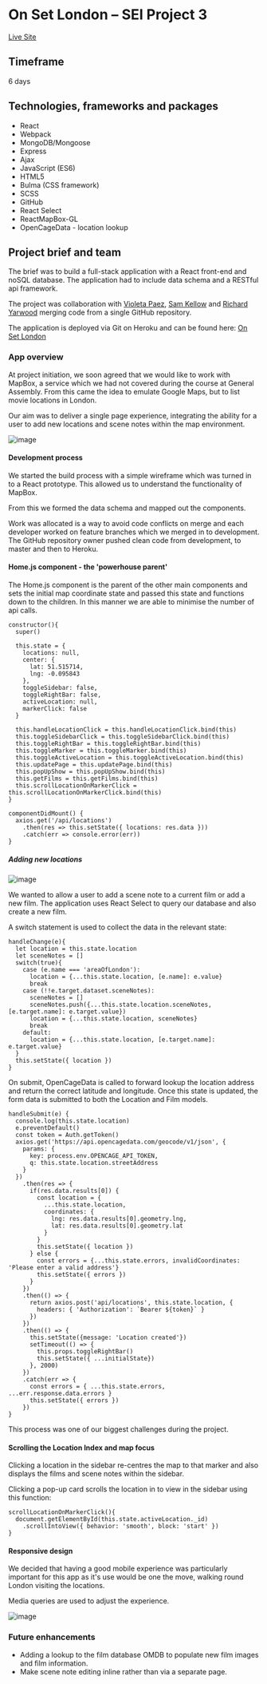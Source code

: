 # On Set London – SEI Project 3

[Live Site](*http://onsetlondon.herokuapp.com*)

## Timeframe
6 days

## Technologies, frameworks and packages
* React
* Webpack
* MongoDB/Mongoose
* Express
* Ajax
* JavaScript (ES6)
* HTML5
* Bulma (CSS framework)
* SCSS
* GitHub
* React Select
* ReactMapBox-GL
* OpenCageData - location lookup

## Project brief and team
The brief was to build a full-stack application with a React front-end and noSQL database. The application had to include data schema and a RESTful api framework.

The project was collaboration with [Violeta Paez](https://github.com/vpaez), [Sam Kellow](https://github.com/Sammii-HK) and [Richard Yarwood](https://github.com/richyarwood) merging code from a single GitHub repository.

The application is deployed via Git on Heroku and can be found here: [On Set London](http://onsetlondon.herokuapp.com)

### App overview

At project initiation, we soon agreed that we would like to work with MapBox, a service which we had not covered during the course at General Assembly. From this came the idea to emulate Google Maps, but to list movie locations in London.

Our aim was to deliver a single page experience, integrating the ability for a user to add new locations and scene notes within the map environment.

![image](https://user-images.githubusercontent.com/40695746/57919387-a3c91980-7890-11e9-8ce1-8df3f62eeed0.png)

#### Development process

We started the build process with a simple wireframe which was turned in to a React prototype. This allowed us to understand the functionality of MapBox.

From this we formed the data schema and mapped out the components.

Work was allocated is a way to avoid code conflicts on merge and each developer worked on feature branches which we merged in to development. The GitHub repository owner pushed clean code from development, to master and then to Heroku.

#### Home.js component - the 'powerhouse parent'

The Home.js component is the parent of the other main components and sets the initial map coordinate state and passed this state and functions down to the children. In this manner we are able to minimise the number of api calls.

```
constructor(){
  super()

  this.state = {
    locations: null,
    center: {
      lat: 51.515714,
      lng: -0.095843
    },
    toggleSidebar: false,
    toggleRightBar: false,
    activeLocation: null,
    markerClick: false
  }

  this.handleLocationClick = this.handleLocationClick.bind(this)
  this.toggleSidebarClick = this.toggleSidebarClick.bind(this)
  this.toggleRightBar = this.toggleRightBar.bind(this)
  this.toggleMarker = this.toggleMarker.bind(this)
  this.toggleActiveLocation = this.toggleActiveLocation.bind(this)
  this.updatePage = this.updatePage.bind(this)
  this.popUpShow = this.popUpShow.bind(this)
  this.getFilms = this.getFilms.bind(this)
  this.scrollLocationOnMarkerClick = this.scrollLocationOnMarkerClick.bind(this)
}

componentDidMount() {
  axios.get('/api/locations')
    .then(res => this.setState({ locations: res.data }))
    .catch(err => console.error(err))
}
```

##### Adding new locations

![image](https://user-images.githubusercontent.com/40695746/57920772-c14bb280-7893-11e9-939e-e70f8ad838ab.png)

We wanted to allow a user to add a scene note to a current film or add a new film. The application uses React Select to query our database and also create a new film.

A switch statement is used to collect the data in the relevant state:

```
handleChange(e){
  let location = this.state.location
  let sceneNotes = []
  switch(true){
    case (e.name === 'areaOfLondon'):
      location = {...this.state.location, [e.name]: e.value}
      break
    case (!!e.target.dataset.sceneNotes):
      sceneNotes = []
      sceneNotes.push({...this.state.location.sceneNotes, [e.target.name]: e.target.value})
      location = {...this.state.location, sceneNotes}
      break
    default:
      location = {...this.state.location, [e.target.name]: e.target.value}
  }
  this.setState({ location })
}
```

On submit, OpenCageData is called to forward lookup the location address and return the correct latitude and longitude. Once this state is updated, the form data is submitted to both the Location and Film models.

```
handleSubmit(e) {
  console.log(this.state.location)
  e.preventDefault()
  const token = Auth.getToken()
  axios.get('https://api.opencagedata.com/geocode/v1/json', {
    params: {
      key: process.env.OPENCAGE_API_TOKEN,
      q: this.state.location.streetAddress
    }
  })
    .then(res => {
      if(res.data.results[0]) {
        const location = {
          ...this.state.location,
          coordinates: {
            lng: res.data.results[0].geometry.lng,
            lat: res.data.results[0].geometry.lat
          }
        }
        this.setState({ location })
      } else {
        const errors = {...this.state.errors, invalidCoordinates: 'Please enter a valid address'}
        this.setState({ errors })
      }
    })
    .then(() => {
      return axios.post('api/locations', this.state.location, {
        headers: { 'Authorization': `Bearer ${token}` }
      })
    })
    .then(() => {
      this.setState({message: 'Location created'})
      setTimeout(() => {
        this.props.toggleRightBar()
        this.setState({ ...initialState})
      }, 2000)
    })
    .catch(err => {
      const errors = { ...this.state.errors, ...err.response.data.errors }
      this.setState({ errors })
    })
}
```

This process was one of our biggest challenges during the project.

#### Scrolling the Location Index and map focus

Clicking a location in the sidebar re-centres the map to that marker and also displays the films and scene notes within the sidebar.

Clicking a pop-up card scrolls the location in to view in the sidebar using this function:

```
scrollLocationOnMarkerClick(){
  document.getElementById(this.state.activeLocation._id)
    .scrollIntoView({ behavior: 'smooth', block: 'start' })
}
```
#### Responsive design

We decided that having a good mobile experience was particularly important for this app as it's use would be one the move, walking round London visiting the locations.

Media queries are used to adjust the experience.

![image](https://user-images.githubusercontent.com/40695746/57921117-80a06900-7894-11e9-9342-bc50e9122d93.png)

### Future enhancements
* Adding a lookup to the film database OMDB to populate new film images and film information.
* Make scene note editing inline rather than via a separate page.
